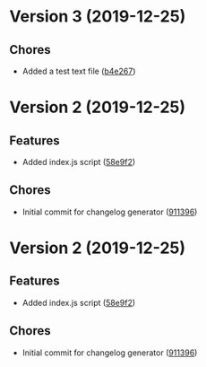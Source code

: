 # Version 3 (2019-12-25)

## Chores
* Added a test text file ([b4e267](https://github.com/yancathe/changelog-gen/commit/b4e2671037ad491e657044bebf0df28523d7a957))

# Version 2 (2019-12-25)

## Features
* Added index.js script ([58e9f2](https://github.com/yancath/changelog-gen/commit/58e9f257c68193c1f848ffff60eb5ab81df8870a))

## Chores
* Initial commit for changelog generator ([911396](https://github.com/yancath/changelog-gen/commit/911396f6be3bdd1ad2d01e9c3d7c046e4f1a1eb3))

# Version 2 (2019-12-25)

## Features
* Added index.js script ([58e9f2](https://github.com/yancath/changelog-gen/commit/58e9f257c68193c1f848ffff60eb5ab81df8870a))

## Chores
* Initial commit for changelog generator ([911396](https://github.com/yancath/changelog-gen/commit/911396f6be3bdd1ad2d01e9c3d7c046e4f1a1eb3))
